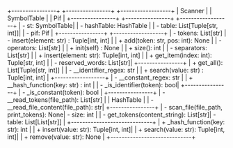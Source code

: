 +----------------+ +----------------+ +------------------+
| Scanner | | SymbolTable | | Pif |
+----------------+ +----------------+ +------------------+
| - st: SymbolTable| | - hashTable: HashTable | | - table: List[Tuple[str, int]]|
| - pif: Pif | +----------------+ +------------------+
| - tokens: List[str] | - insert(element: str) : Tuple[int, int] | | + add(token: str, pos: int): None |
| - operators: List[str] | | + init(self) : None | | + size(): int |
| - separators: List[str] | | + insert(element: str): Tuple[int, int] | | + get_item(index: int): Tuple[str, int] |
| - reserved_words: List[str]| +----------------+ | + get_all(): List[Tuple[str, int]] |
| - __identifier_regex: str | | + search(value: str) : Tuple[int, int] | +------------------+
| - __constant_regex: str | | + __hash_function(key: str) : int |
| - _is_identifier(token): bool| +----------------+
| - _is_constant(token): bool | +----------------+
| - __read_tokens(file_path): List[str] | | HashTable |
| - __read_file_content(file_path): str| +----------------+
| - scan_file(file_path, print_tokens): None| - size: int |
| - get_tokens(content_string): List[str]| - table: List[List[str]] |
+-----------------------------+ | + _hash_function(key: str): int |
| + insert(value: str): Tuple[int, int]|
| + search(value: str): Tuple[int, int]|
| + remove(value: str): None |
+-----------------------------+